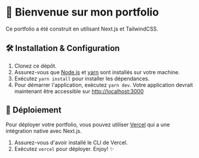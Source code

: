 # 👋 Bienvenue sur mon portfolio

Ce portfolio a été construit en utilisant Next.js et TailwindCSS.

## 🛠️ Installation & Configuration

1. Clonez ce dépôt.
2. Assurez-vous que [Node.js](https://nodejs.org/) et [yarn](https://yarnpkg.com/) sont installés sur votre machine.
3. Exécutez `yarn install` pour installer les dépendances.
4. Pour démarrer l'application, exécutez `yarn dev`.
   Votre application devrait maintenant être accessible sur [http://localhost:3000](http://localhost:3000)

## 🚀 Déploiement

Pour déployer votre portfolio, vous pouvez utiliser [Vercel](https://vercel.com/) qui a une intégration native avec
Next.js.

1. Assurez-vous d'avoir installé le CLI de Vercel.
2. Exécutez `vercel` pour déployer.
   Enjoy! ✨
